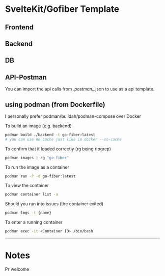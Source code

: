 # SvelteKit/Gofiber Template


## Frontend

## Backend


## DB

## API-Postman
You can import the api calls from *.postman_*.json to use as a api template.

## using podman (from Dockerfile)
I personally prefer podman/buildah/podman-compose over Docker

To build an image (e.g. backend)
```bash
podman build ./backend -t go-fiber:latest
# you can use no cache just like in docker --no-cache
```

To confirm that it loaded correctly (rg being ripgrep)
```bash
podman images | rg "go-fiber"
```
To run the image as a container
```bash
podman run -P -d go-fiber:latest
```
To view the container
```bash
podman container list -a
```
Should you run into issues (the container exited)
```bash
podman logs -t {name}
```

To enter a running container
```bash
podman exec -it <Container ID> /bin/bash
```

---

# Notes
Pr welcome
